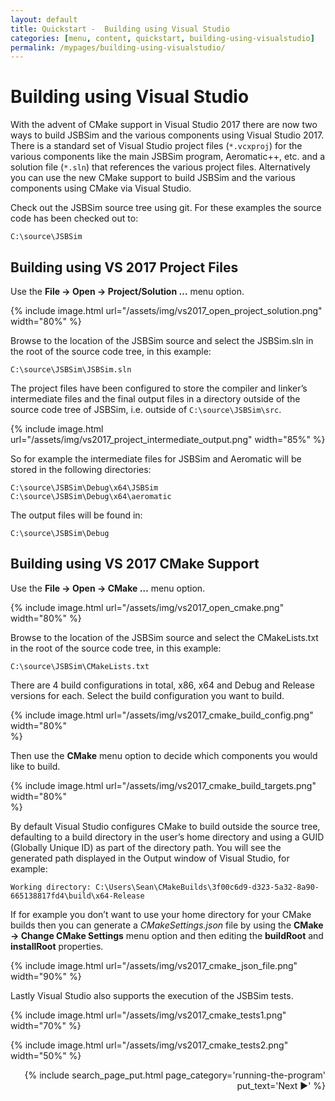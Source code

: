 ```yaml
---
layout: default
title: Quickstart -  Building using Visual Studio
categories: [menu, content, quickstart, building-using-visualstudio]
permalink: /mypages/building-using-visualstudio/
---
```


# Building using Visual Studio

With the advent of CMake support in Visual Studio 2017 there are now two ways to build JSBSim and the various components using Visual Studio 2017. There is a standard set of Visual Studio project files (`*.vcxproj`) for the various components like the main JSBSim program, Aeromatic++, etc. and a solution file (`*.sln`) that references the various project files. Alternatively you can use the new CMake support to build JSBSim and the various components using CMake via Visual Studio.

Check out the JSBSim source tree using git. For these examples the source code has been checked out to:

```console
C:\source\JSBSim
```

## Building using VS 2017 Project Files
Use the **File → Open → Project/Solution …** menu option.

{% include image.html
  url="/assets/img/vs2017_open_project_solution.png"
  width="80%"
%}

Browse to the location of the JSBSim source and select the JSBSim.sln in the root of the source code tree, in this example:

```console
C:\source\JSBSim\JSBSim.sln
```

The project files have been configured to store the compiler and linker’s intermediate files and the final output files in a directory outside of the source code tree of JSBSim, i.e. outside of `C:\source\JSBSim\src`.

{% include image.html
  url="/assets/img/vs2017_project_intermediate_output.png"
  width="85%"
%}

So for example the intermediate files for JSBSim and Aeromatic will be stored in the following directories:

```console
C:\source\JSBSim\Debug\x64\JSBSim
C:\source\JSBSim\Debug\x64\aeromatic
```

The output files will be found in:

```console
C:\source\JSBSim\Debug
```

## Building using VS 2017 CMake Support
Use the **File → Open → CMake …** menu option.

{% include image.html
  url="/assets/img/vs2017_open_cmake.png"
  width="80%"
%}

Browse to the location of the JSBSim source and select the CMakeLists.txt in the root of the source code tree, in this example:

```console
C:\source\JSBSim\CMakeLists.txt
```

There are 4 build configurations in total, x86, x64 and Debug and Release versions for each. Select the build configuration you want to build.

{% include image.html
  url="/assets/img/vs2017_cmake_build_config.png"
  width="80%"  
%}

Then use the **CMake** menu option to decide which components you would like to build.

{% include image.html
  url="/assets/img/vs2017_cmake_build_targets.png"
  width="80%"  
%}

By default Visual Studio configures CMake to build outside the source tree, defaulting to a build directory in the user’s home directory and using a GUID (Globally Unique ID) as part of the directory path. You will see the generated path displayed in the Output window of Visual Studio, for example:

```console
Working directory: C:\Users\Sean\CMakeBuilds\3f00c6d9-d323-5a32-8a90-665138817fd4\build\x64-Release
```

If for example you don’t want to use your home directory for your CMake builds then you can generate a *CMakeSettings.json* file by using the **CMake → Change CMake Settings** menu option and then editing the **buildRoot** and **installRoot** properties.

{% include image.html
  url="/assets/img/vs2017_cmake_json_file.png"
  width="90%"
%}

Lastly Visual Studio also supports the execution of the JSBSim tests.

{% include image.html
  url="/assets/img/vs2017_cmake_tests1.png"
  width="70%"
%}

{% include image.html
  url="/assets/img/vs2017_cmake_tests2.png"
  width="50%"
%}


<p align="right">
{% include search_page_put.html page_category='running-the-program' put_text='Next ▶' %}</p>
